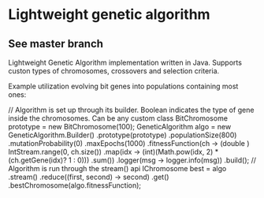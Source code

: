 # Lightweight genetic algorithm 
## See master branch

Lightweight Genetic Algorithm implementation written in Java. Supports custon types of chromosomes, crossovers and selection criteria.


Example utilization evolving bit genes into populations containing most ones:

// Algorithm is set up through its builder. Boolean indicates the type of gene inside the chromosomes. Can be any custom class
BitChromosome prototype = new BitChromosome(100);
        GeneticAlgorithm<Boolean> algo = new GeneticAlgorithm.Builder<Boolean>()
                .prototype(prototype)
                .populationSize(800)
                .mutationProbability(0)
                .maxEpochs(1000)
                .fitnessFunction(ch -> (double ) IntStream.range(0, ch.size())
                        .map(idx -> (int)(Math.pow(idx, 2) * (ch.getGene(idx)? 1 : 0)))
                        .sum())
                .logger(msg -> logger.info(msg))
                .build();
        // Algorithm is run through the stream() api
        IChromosome<Boolean> best = algo
                .stream()
                .reduce((first, second) -> second)
                .get()
                .bestChromosome(algo.fitnessFunction);

